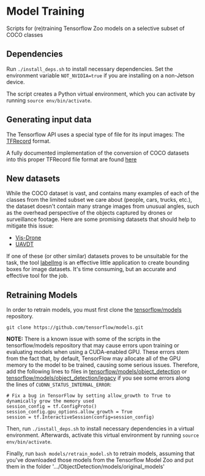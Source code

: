 # Model Training
Scripts for (re)training Tensorflow Zoo models on a selective subset of COCO classes

## Dependencies
Run `./install_deps.sh` to install necessary dependencies.
Set the environment variable `NOT_NVIDIA=true` if you
are installing on a non-Jetson device.

The script creates a Python virtual environment, which you
can activate by running `source env/bin/activate`.

## Generating input data
The Tensorflow API uses a special type of file for its input images: The [TFRecord](https://www.tensorflow.org/tutorials/load_data/tfrecord) format.

A fully documented implementation of the conversion of COCO datasets into this proper TFRecord file format are found [here](tensorflow_object_detection_create_coco_tfrecord)

## New datasets
While the COCO dataset is vast, and contains many examples of each of the classes from the limited subset we care about (people, cars, trucks, etc.), the dataset doesn't contain many strange images from unusual angles, such as the overhead perspective of the objects captured by drones or surveillance footage. Here are some promising datasets that should help to mitigate this issue:
* [Vis-Drone](https://github.com/VisDrone/VisDrone-Dataset)
* [UAVDT](https://sites.google.com/site/daviddo0323/projects/uavdt)

If one of these (or other similar) datasets proves to be unsuitable for the task, the tool [labelImg](https://github.com/tzutalin/labelImg) is an effective little application to create bounding boxes for image datasets. It's time consuming, but an accurate and effective tool for the job.

## Retraining Models
In order to retrain models, you must first clone the [tensorflow/models](https://github.com/tensorflow/models) repository. 
```
git clone https://github.com/tensorflow/models.git
```
**NOTE:** There is a known issue with some of the scripts in the tensorflow/models repository that may cause errors upon training or evaluating models when using a CUDA-enabled GPU. These errors stem from the fact that, by default, TensorFlow may allocate all of the GPU memory to the model to be trained, causing some serious issues. Therefore, add the following lines to files in [tensorflow/models/object_detection](https://github.com/tensorflow/models/object_detection) or [tensorflow/models/object_detection/legacy](https://github.com/tensorflow/models/object_detection/legacy) if you see some errors along the lines of ```CUDNN_STATUS_INTERNAL_ERROR```:
```
# Fix a bug in TensorFlow by setting allow_growth to True to dynamically grow the memory used
session_config = tf.ConfigProto()
session_config.gpu_options.allow_growth = True
session = tf.InteractiveSession(config=session_config)
```

Then, run ```./install_deps.sh``` to install necessary dependencies in a virtual environment. Afterwards, activate this virtual environment by running ```source env/bin/activate```.

Finally, run ```bash models/retrain_model.sh``` to retrain models, assuming that you've downloaded those models from the Tensorflow Model Zoo and put them in the folder '.../ObjectDetection/models/original_models'
